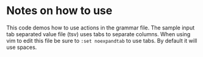 # Notes on how to use



This code demos how to use actions in the grammar file.  The
sample input tab separated value file (tsv) uses tabs
to separate columns.  When using vim to edit this file
be sure to `:set noexpandtab` to use tabs.  By default
it will use spaces.